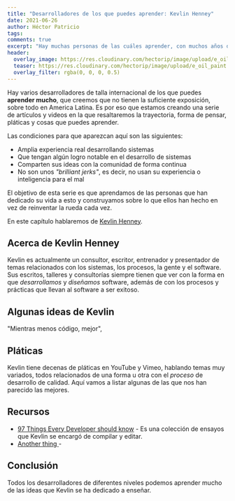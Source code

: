 ```yaml
---
title: "Desarrolladores de los que puedes aprender: Kevlin Henney"
date: 2021-06-26
author: Héctor Patricio
tags:
comments: true
excerpt: "Hay muchas personas de las cuáles aprender, con muchos años de experiencia más allá de Robert Martín. En esta serie de artículos vamos a resaltar el trabajo y las ideas de varios desarrolladores y consultores con gran experiencia. Empecemos con Kevlin Henney."
header:
  overlay_image: https://res.cloudinary.com/hectorip/image/upload/e_oil_paint:12/v1625199907/DevTernity-2016-Kevlin-Henney-Seven-Ineffective-Coding-Habits-of-Many-Programmers-Video-Speech_jrjhg8.jpg
  teaser: https://res.cloudinary.com/hectorip/image/upload/e_oil_paint:12/v1625199907/DevTernity-2016-Kevlin-Henney-Seven-Ineffective-Coding-Habits-of-Many-Programmers-Video-Speech_jrjhg8.jpg
  overlay_filter: rgba(0, 0, 0, 0.5)
---
```


Hay varios desarrolladores de talla internacional de los que puedes **aprender mucho**, que creemos que no tienen la suficiente exposición, sobre todo en America Latina. Es por eso que estamos creando una serie de artículos y videos en la que resaltaremos la trayectoria, forma de pensar, pláticas y cosas que puedes aprender.

Las condiciones para que aparezcan aquí son las siguientes:

- Amplia experiencia real desarrollando sistemas
- Que tengan algún logro notable en el desarrollo de sistemas
- Comparten sus ideas con la comunidad de forma continua
- No son unos _"brilliant jerks"_, es decir, no usan su experiencia o inteligencia para el mal

El objetivo de esta serie es que aprendamos de las personas que han dedicado su vida a esto y construyamos sobre lo que ellos han hecho en vez de reinventar la rueda cada vez.

En este capítulo hablaremos de [Kevlin Henney](https://blog.eisele.net/2013/07/the-heroes-of-java-kevlin-henney.html).

## Acerca de Kevlin Henney

Kevlin es actualmente un consultor, escritor, entrenador y presentador de temas relacionados con los sistemas, los procesos, la gente y el software. Sus escritos, talleres y consultorías siempre tienen que ver con la forma en que _desarrollamos_ y _diseñamos_ software, además de con los procesos y prácticas que llevan al software a ser exitoso.

## Algunas ideas de Kevlin

"Mientras menos código, mejor",

## Pláticas

Kevlin tiene decenas de pláticas en YouTube y Vimeo, hablando temas muy variados, todos relacionados de una forma u otra con el _proceso_ de desarrollo de calidad. Aquí vamos a listar algunas de las que nos han parecido las mejores.
## Recursos

- [97 Things Every Developer should know](https://www.oreilly.com/library/view/97-things-every/9780596809515/) - Es una colección de ensayos que Kevlin se encargó de compilar y editar.
- [Another thing ]() -
## Conclusión

Todos los desarrolladores de diferentes niveles podemos aprender mucho de las ideas que Kevlin se ha dedicado a enseñar.

